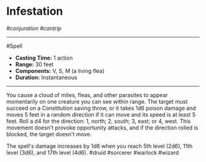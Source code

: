 # Infestation
*#conjuration #cantrip*
___ 
#Spell
- **Casting Time:** 1 action
- **Range:** 30 feet
- **Components:** V, S, M (a living flea)
- **Duration:** Instantaneous
---
You cause a cloud of mites, fleas, and other parasites to appear momentarily on one creature you can see within range. The target must succeed on a Constitution saving throw, or it takes 1d6 poison damage and moves 5 feet in a random direction if it can move and its speed is at least 5 feet. Roll a d4 for the direction: 1, north; 2, south; 3, east; or 4, west. This movement doesn't provoke opportunity attacks, and if the direction rolled is blocked, the target doesn't move.

The spell's damage increases by 1d6 when you reach 5th level (2d6), 11th level (3d6), and 17th level (4d6).
#druid
#sorcerer
#warlock
#wizard